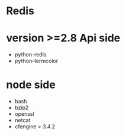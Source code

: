 Redis
====
version >=2.8
Api side
====
  * python-redis
  * python-termcolor

node side
====
  * bash
  * bzip2
  * openssl
  * netcat
  * cfengine > 3.4.2
